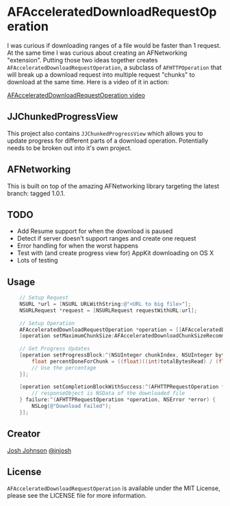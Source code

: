 # AFAcceleratedDownloadRequestOperation

I was curious if downloading ranges of a file would be faster than 1 request. At the same time I was curious about creating an AFNetworking "extension". Putting those two ideas together creates `AFAcceleratedDownloadRequestOperation`, a subclass of  `AFHTTPOperation` that will break up a download request into multiple request "chunks" to download at the same time. Here is a video of it in action:

[AFAcceleratedDownloadRequestOperation video](http://jsh.in/KfBi)

## JJChunkedProgressView ##

This project also contains `JJChunkedProgressView` which allows you to update progress for different parts of a download operation. Potentially needs to be broken out into it's own project.

## AFNetworking ##

This is built on top of the amazing AFNetworking library targeting the latest branch: tagged 1.0.1.

## TODO ##

- Add Resume support for when the download is paused
- Detect if server doesn't support ranges and create one request
- Error handling for when the worst happens
- Test with (and create progress view for) AppKit downloading on OS X
- Lots of testing

## Usage ##

```objective-c
    // Setup Request
    NSURL *url = [NSURL URLWithString:@"<URL to big file>"];
    NSURLRequest *request = [NSURLRequest requestWithURL:url];
    
    // Setup Operation
    AFAcceleratedDownloadRequestOperation *operation = [[AFAcceleratedDownloadRequestOperation alloc] initWithRequest:request];
    [operation setMaximumChunkSize:AFAcceleratedDownloadChunkSizeRecommended];
    
    // Get Progress Updates
    [operation setProgressBlock:^(NSUInteger chunkIndex, NSUInteger bytesRead, long long totalBytesRead, long long totalBytesExpectedToRead){
        float percentDoneForChunk = ((float)((int)totalBytesRead) / (float)((int)totalBytesExpectedToRead));
        // Use the percentage
    }];
    
    [operation setCompletionBlockWithSuccess:^(AFHTTPRequestOperation *operation, id responseObject) {
        // responseObject is NSData of the downloaded file
    } failure:^(AFHTTPRequestOperation *operation, NSError *error) {
        NSLog(@"Download Failed");
    }];
```

## Creator

[Josh Johnson](http://jnjosh.com) [@jnjosh](http://twitter.com/jnjosh)

## License

`AFAcceleratedDownloadRequestOperation` is available under the MIT License, please see the LICENSE file for more information.
